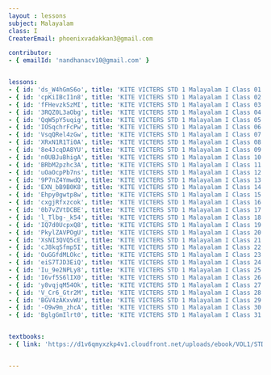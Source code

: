 ```yaml
--- 
layout : lessons 
subject: Malayalam
class: I
CreaterEmail: phoenixvadakkan3@gmail.com

contributor: 
- { emailId: 'nandhanacv10@gmail.com' }


lessons: 
- { id: 'ds_W4hGmS6o', title: 'KITE VICTERS STD 1 Malayalam I Class 01 (First Bell-ഫസ്റ്റ് ബെല്‍)' }
- { id: 'cpKiIBcI1n8', title: 'KITE VICTERS STD 1 Malayalam I Class 02 (First Bell-ഫസ്റ്റ് ബെല്‍)' }
- { id: 'fFHevzkSzMI', title: 'KITE VICTERS STD 1 Malayalam I Class 03 (First Bell-ഫസ്റ്റ് ബെല്‍)' }
- { id: '3RQZ0L3aObg', title: 'KITE VICTERS STD 1 Malayalam I Class 04 (First Bell-ഫസ്റ്റ് ബെല്‍)' }
- { id: 'QqW5pY5uqig', title: 'KITE VICTERS STD 1 Malayalam I Class 05 (First Bell-ഫസ്റ്റ് ബെല്‍)' }
- { id: 'IOSqchrFcPw', title: 'KITE VICTERS STD 1 Malayalam I Class 06 (First Bell-ഫസ്റ്റ് ബെല്‍)' }
- { id: 'VsqQRel4zGw', title: 'KITE VICTERS STD 1 Malayalam I Class 07 (First Bell-ഫസ്റ്റ് ബെല്‍)' }
- { id: 'XRxN1R1Ti0A', title: 'KITE VICTERS STD 1 Malayalam I Class 08 (First Bell-ഫസ്റ്റ് ബെല്‍)' }
- { id: '8e4JcqDA8YU', title: 'KITE VICTERS STD 1 Malayalam I Class 09 (First Bell-ഫസ്റ്റ് ബെല്‍)' }
- { id: 'n0UBJuBhigA', title: 'KITE VICTERS STD 1 Malayalam I Class 10 (First Bell-ഫസ്റ്റ് ബെല്‍)' }
- { id: 'BRbM2pzhc3A', title: 'KITE VICTERS STD 1 Malayalam I Class 11 (First Bell-ഫസ്റ്റ് ബെല്‍)' }
- { id: 'uOaOcpPb7ns', title: 'KITE VICTERS STD 1 Malayalam I Class 12 (First Bell-ഫസ്റ്റ് ബെല്‍)' }
- { id: '9P7nZ4YmwdQ', title: 'KITE VICTERS STD 1 Malayalam I Class 13 (First Bell-ഫസ്റ്റ് ബെല്‍)' }
- { id: 'EXN_bB9B0K8', title: 'KITE VICTERS STD 1 Malayalam I Class 14 (First Bell-ഫസ്റ്റ് ബെല്‍)' }
- { id: 'Ehpy0gwtp8w', title: 'KITE VICTERS STD 1 Malayalam I Class 15 (First Bell-ഫസ്റ്റ് ബെല്‍)' }
- { id: 'cxgjRfxzcok', title: 'KITE VICTERS STD 1 Malayalam I Class 16 (First Bell-ഫസ്റ്റ് ബെല്‍)' }
- { id: '0b7vZVtDCBE', title: 'KITE VICTERS STD 1 Malayalam I Class 17 (First Bell-ഫസ്റ്റ് ബെല്‍)' }
- { id: 'l_Tlbg-_k54', title: 'KITE VICTERS STD 1 Malayalam I Class 18 (First Bell-ഫസ്റ്റ് ബെല്‍)' }
- { id: 'IQ7d0UcpxQ8', title: 'KITE VICTERS STD 1 Malayalam I Class 19 (First Bell-ഫസ്റ്റ് ബെല്‍)' }
- { id: 'PkylZAVPOgU', title: 'KITE VICTERS STD 1 Malayalam I Class 20 (First Bell-ഫസ്റ്റ് ബെല്‍)' }
- { id: 'XsNI3QVQ5cE', title: 'KITE VICTERS STD 1 Malayalam I Class 21 (First Bell-ഫസ്റ്റ് ബെല്‍)' }
- { id: 'cJ8kqSfmp5I', title: 'KITE VICTERS STD 1 Malayalam I Class 22 (First Bell-ഫസ്റ്റ് ബെല്‍)' }
- { id: 'OuGGfdMLOkc', title: 'KITE VICTERS STD 1 Malayalam I Class 23 (First Bell-ഫസ്റ്റ് ബെല്‍)' }
- { id: 'eiS7TJD3EiQ', title: 'KITE VICTERS STD 1 Malayalam I Class 24 (First Bell-ഫസ്റ്റ് ബെല്‍)' }
- { id: 'Iu_9e2NPLy8', title: 'KITE VICTERS STD 1 Malayalam I Class 25 (First Bell-ഫസ്റ്റ് ബെല്‍)' }
- { id: 'I6vf5S6lIX0', title: 'KITE VICTERS STD 1 Malayalam I Class 26 (First Bell-ഫസ്റ്റ് ബെല്‍)' }
- { id: 'y8vqjqM54Ok', title: 'KITE VICTERS STD 1 Malayalam I Class 27 (First Bell-ഫസ്റ്റ് ബെല്‍)' }
- { id: 'V_Cr6_Gtr2M', title: 'KITE VICTERS STD 1 Malayalam I Class 28 (First Bell-ഫസ്റ്റ് ബെല്‍)' }
- { id: 'BGV4zAKxvWU', title: 'KITE VICTERS STD 1 Malayalam I Class 29 (First Bell-ഫസ്റ്റ് ബെല്‍)' }
- { id: '-O9w9m_zhcA', title: 'KITE VICTERS STD 1 Malayalam I Class 30 (First Bell-ഫസ്റ്റ് ബെല്‍)' }
- { id: 'BglgGmIlrt0', title: 'KITE VICTERS STD 1 Malayalam I Class 31 (First Bell-ഫസ്റ്റ് ബെല്‍)' }


textbooks:
- { link: 'https://d1v6qmyxzkp4v1.cloudfront.net/uploads/ebook/VOL1/STD1/KeralapadavaliMal/KeralapadavaliMal.pdf', title: 'Malayalam Part -1' , medium: 'Malayalam' }


---
```



